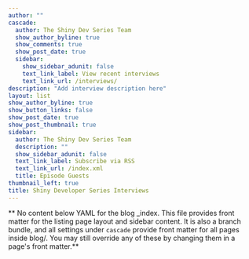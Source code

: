 ```yaml
---
author: ""
cascade:
  author: The Shiny Dev Series Team
  show_author_byline: true
  show_comments: true
  show_post_date: true
  sidebar:
    show_sidebar_adunit: false
    text_link_label: View recent interviews
    text_link_url: /interviews/
description: "Add interview description here"
layout: list
show_author_byline: true
show_button_links: false
show_post_date: true
show_post_thumbnail: true
sidebar:
  author: The Shiny Dev Series Team
  description: ""
  show_sidebar_adunit: false
  text_link_label: Subscribe via RSS
  text_link_url: /index.xml
  title: Episode Guests
thumbnail_left: true
title: Shiny Developer Series Interviews
---
```


** No content below YAML for the blog _index. This file provides front matter for the listing page layout and sidebar content. It is also a branch bundle, and all settings under `cascade` provide front matter for all pages inside blog/. You may still override any of these by changing them in a page's front matter.**
